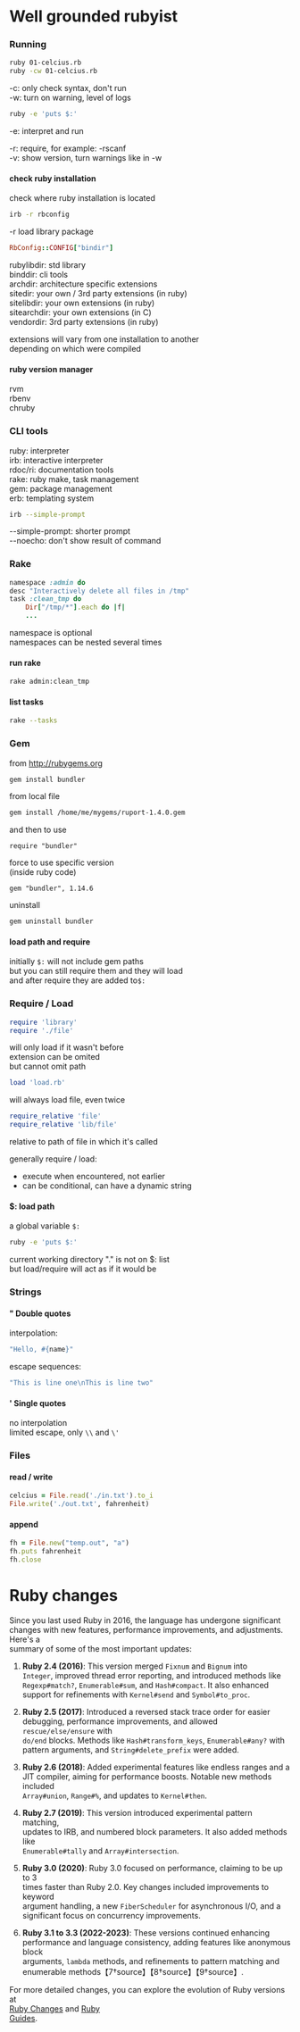 Well grounded rubyist
=====================

### Running
```bash
ruby 01-celcius.rb
ruby -cw 01-celcius.rb
```
-c: only check syntax, don't run  
-w: turn on warning, level of logs

```bash
ruby -e 'puts $:'
```
-e: interpret and run

-r: require, for example: -rscanf  
-v: show version, turn warnings like in -w

#### check ruby installation
check where ruby installation is located
```bash
irb -r rbconfig
```
-r load library package
```ruby
RbConfig::CONFIG["bindir"]
```
rubylibdir: std library  
binddir: cli tools  
archdir: architecture specific extensions  
sitedir: your own / 3rd party extensions (in ruby)  
sitelibdir: your own extensions (in ruby)  
sitearchdir: your own extensions (in C)  
vendordir: 3rd party extensions (in ruby)

extensions will vary from one installation to another  
depending on which were compiled

#### ruby version manager
rvm  
rbenv  
chruby

### CLI tools
ruby: interpreter  
irb: interactive interpreter  
rdoc/ri: documentation tools  
rake: ruby make, task management  
gem: package management  
erb: templating system

```bash
irb --simple-prompt
```
--simple-prompt: shorter prompt  
--noecho: don't show result of command

### Rake
```ruby
namespace :admin do
desc "Interactively delete all files in /tmp"
task :clean_tmp do
    Dir["/tmp/*"].each do |f|
    ...
```
namespace is optional  
namespaces can be nested several times

#### run rake
```bash
rake admin:clean_tmp
```

#### list tasks
```bash
rake --tasks
```

### Gem
from http://rubygems.org
```bash
gem install bundler
```

from local file
```bash
gem install /home/me/mygems/ruport-1.4.0.gem
```

and then to use
```gemfile
require "bundler"
```
force to use specific version  
(inside ruby code)
```gemfile
gem "bundler", 1.14.6
```

uninstall
```bash
gem uninstall bundler
```

#### load path and require
initially `$:` will not include gem paths  
but you can still require them and they will load  
and after require they are added to`$:`

### Require / Load
```ruby
require 'library'
require './file'
```
will only load if it wasn't before  
extension can be omited  
but cannot omit path

```ruby
load 'load.rb'
```
will always load file, even twice

```ruby
require_relative 'file'
require_relative 'lib/file'
```
relative to path of file in which it's called

generally require / load:  
- execute when encountered, not earlier  
- can be conditional, can have a dynamic string

#### $: load path
a global variable `$:`
```bash
ruby -e 'puts $:'
```

current working directory "." is not on $: list  
but load/require will act as if it would be

### Strings
#### " Double quotes
interpolation:
```ruby
"Hello, #{name}"
```
escape sequences:
```ruby
"This is line one\nThis is line two"
```

#### ' Single quotes
no interpolation  
limited escape, only `\\` and `\'`

### Files
#### read / write

```ruby
celcius = File.read('./in.txt').to_i
File.write('./out.txt', fahrenheit)
```

#### append

```ruby
fh = File.new("temp.out", "a")
fh.puts fahrenheit
fh.close
```



Ruby changes
============
Since you last used Ruby in 2016, the language has undergone significant  
changes with new features, performance improvements, and adjustments. Here's a  
summary of some of the most important updates:

1. **Ruby 2.4 (2016)**: This version merged `Fixnum` and `Bignum` into  
   `Integer`, improved thread error reporting, and introduced methods like  
   `Regexp#match?`, `Enumerable#sum`, and `Hash#compact`. It also enhanced  
   support for refinements with `Kernel#send` and `Symbol#to_proc`.

2. **Ruby 2.5 (2017)**: Introduced a reversed stack trace order for easier  
   debugging, performance improvements, and allowed `rescue/else/ensure` with  
   `do/end` blocks. Methods like `Hash#transform_keys`, `Enumerable#any?` with  
   pattern arguments, and `String#delete_prefix` were added.

3. **Ruby 2.6 (2018)**: Added experimental features like endless ranges and a  
   JIT compiler, aiming for performance boosts. Notable new methods included  
   `Array#union`, `Range#%`, and updates to `Kernel#then`.

4. **Ruby 2.7 (2019)**: This version introduced experimental pattern matching,  
   updates to IRB, and numbered block parameters. It also added methods like  
   `Enumerable#tally` and `Array#intersection`.

5. **Ruby 3.0 (2020)**: Ruby 3.0 focused on performance, claiming to be up to 3  
   times faster than Ruby 2.0. Key changes included improvements to keyword  
   argument handling, a new `FiberScheduler` for asynchronous I/O, and a  
   significant focus on concurrency improvements.

6. **Ruby 3.1 to 3.3 (2022-2023)**: These versions continued enhancing  
   performance and language consistency, adding features like anonymous block  
   arguments, `lambda` methods, and refinements to pattern matching and  
   enumerable methods【7†source】【8†source】【9†source】.

For more detailed changes, you can explore the evolution of Ruby versions at  
[Ruby Changes](https://rubyreferences.github.io/rubychanges/) and [Ruby  
Guides](https://www.rubyguides.com/ruby-version-changes/).
